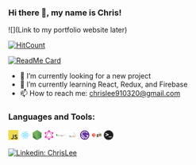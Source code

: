 ### Hi there 👋, my name is Chris!
![](Link to my portfolio website later)

[![HitCount](http://hits.dwyl.com/{pachopa}/{pachopa}.svg)](http://hits.dwyl.com/{pachopa}/{pachopa})

[![ReadMe Card](https://github-readme-stats.vercel.app/api/pin/?username=pachopa&repo=NetflixClone&theme=radical&show_owner=true)](https://github.com/pachopa/NetflixClone)

- 🔭 I’m currently looking for a new project 
- 🌱 I’m currently learning React, Redux, and Firebase
- 📫 How to reach me: chrislee910320@gmail.com

### Languages and Tools:

<code><img height="20" src="https://raw.githubusercontent.com/github/explore/80688e429a7d4ef2fca1e82350fe8e3517d3494d/topics/javascript/javascript.png"></code>
<code><img height="20" src="https://raw.githubusercontent.com/github/explore/80688e429a7d4ef2fca1e82350fe8e3517d3494d/topics/react/react.png"></code>
<code><img height="20" src="https://raw.githubusercontent.com/github/explore/80688e429a7d4ef2fca1e82350fe8e3517d3494d/topics/nodejs/nodejs.png"></code>
<code><img height="20" src="https://raw.githubusercontent.com/github/explore/80688e429a7d4ef2fca1e82350fe8e3517d3494d/topics/graphql/graphql.png"></code>
<code><img height="20" src="https://raw.githubusercontent.com/github/explore/80688e429a7d4ef2fca1e82350fe8e3517d3494d/topics/mongodb/mongodb.png"></code>
<code><img height="20" src="https://raw.githubusercontent.com/github/explore/80688e429a7d4ef2fca1e82350fe8e3517d3494d/topics/mysql/mysql.png"></code>
<code><img height="20" src="https://raw.githubusercontent.com/github/explore/e94815998e4e0713912fed477a1f346ec04c3da2/topics/gatsby/gatsby.png"></code>
<code><img height="20" src="https://raw.githubusercontent.com/github/explore/80688e429a7d4ef2fca1e82350fe8e3517d3494d/topics/git/git.png"></code>
<code><img height="20" src="https://raw.githubusercontent.com/github/explore/80688e429a7d4ef2fca1e82350fe8e3517d3494d/topics/terminal/terminal.png"></code>
 
[![Linkedin: ChrisLee](https://img.shields.io/badge/-ChrisLee-blue?style=flat-square&logo=Linkedin&logoColor=white&link=https://www.linkedin.com/in/chris-lee-web-developer/)](https://www.linkedin.com/in/chris-lee-web-developer/)
